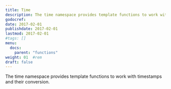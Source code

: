 ```yaml
---
title: Time
description: The time namespace provides template functions to work with timestamps and their conversion.
godocref:
date: 2017-02-01
publishdate: 2017-02-01
lastmod: 2017-02-01
#tags: []
menu:
  docs:
    parent: "functions"
weight: 01	#rem
draft: false
---
```


The time namespace provides template functions to work with timestamps and their conversion.